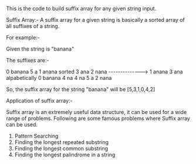 This is the code to build suffix array for any given string input.

Suffix Array:-
A suffix array for a given string is basically a sorted array of all suffixes of a string.

For example:-

Given the string is "banana"

The suffixes are:-

0 banana			5 a
1 anana          sorted		3 ana
2 nana       -------------->	1 anana
3 ana	      alpabetically	0 banana
4 na				4 na 
5 a				2 nana

So, the suffix array for the string "banana" will be [5,3,1,0,4,2]

Application of suffix array:-

Suffix array is an extremely useful data structure, it can be used for a wide range of problems. Following are some famous problems where Suffix array can be used.
1) Pattern Searching
2) Finding the longest repeated substring
3) Finding the longest common substring
4) Finding the longest palindrome in a string
